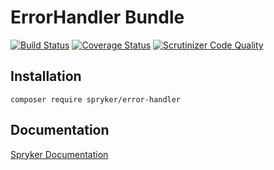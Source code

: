 # ErrorHandler Bundle
[![Build Status](https://travis-ci.org/spryker/ErrorHandler.svg)](https://travis-ci.org/spryker/ErrorHandler)
[![Coverage Status](https://coveralls.io/repos/github/spryker/ErrorHandler/badge.svg)](https://coveralls.io/github/spryker/ErrorHandler)
[![Scrutinizer Code Quality](https://scrutinizer-ci.com/g/spryker/ErrorHandler/badges/quality-score.png?b=master)](https://scrutinizer-ci.com/g/spryker/ErrorHandler/?branch=master)

## Installation

```
composer require spryker/error-handler
```

## Documentation

[Spryker Documentation](https://spryker.github.io)
